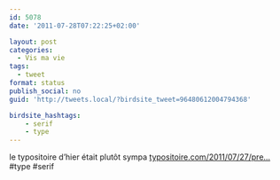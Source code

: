 ```yaml
---
id: 5078
date: '2011-07-28T07:22:25+02:00'

layout: post
categories:
  - Vis ma vie
tags:
  - tweet
format: status
publish_social: no
guid: 'http://tweets.local/?birdsite_tweet=96480612004794368'

birdsite_hashtags:
    - serif
    - type
---
```


le typositoire d’hier était plutôt sympa [typositoire.com/2011/07/27/pre…](http://www.typositoire.com/2011/07/27/prescription-plantagenet-cherokee/) #type #serif